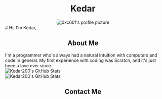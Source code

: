 <!-- Make a center div -->
<div align="center">
    <h1>Kedar</h1>
    <img src="https://i.pinimg.com/originals/84/88/9a/84889ad9e996c2c74ffdf33e73378c66.gif" alt="0xc60f's profile picture">
</div>
 #   Hi, I'm Kedar, 



<!-- Make a h2 header with the color blue -->
<h2 align="center">About Me</h2>
I'm a programmer who's always had a natural intuition with computers and code in general. My 
first experience with coding was Scratch, and it's just been a love ever since.

<!-- Make a div with the color blue -->
<div>
    <img src="https://github-readme-stats.vercel.app/api?username=kedar200&show_icons=true&theme=radical" alt="Kedar200's GitHub Stats">
</div>

<!-- Add more github cards -->
<div>
    <img src="https://github-readme-stats.vercel.app/api/top-langs/?username=kedar200&layout=compact&theme=radical" alt="Kedar200's GitHub Stats">
</div>


<h2 align="center">Contact Me</h2>
<!-- Make a table -->



